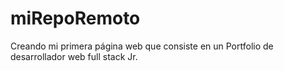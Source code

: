 # miRepoRemoto

Creando mi primera página web que consiste en un Portfolio de desarrollador web full stack Jr.
